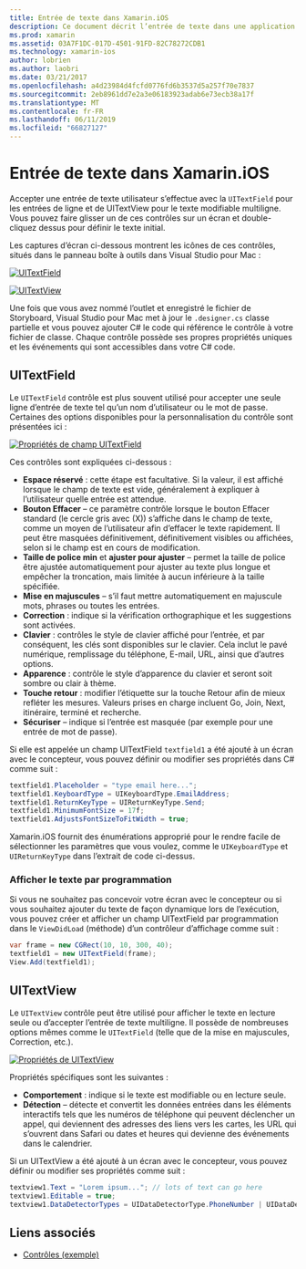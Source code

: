 ```yaml
---
title: Entrée de texte dans Xamarin.iOS
description: Ce document décrit l’entrée de texte dans une application Xamarin.iOS. Il aborde l’utilisation de champ UITextField et UITextVIew par programmation et dans le concepteur iOS.
ms.prod: xamarin
ms.assetid: 03A7F1DC-017D-4501-91FD-82C78272CDB1
ms.technology: xamarin-ios
author: lobrien
ms.author: laobri
ms.date: 03/21/2017
ms.openlocfilehash: a4d23984d4fcfd0776fd6b3537d5a257f70e7837
ms.sourcegitcommit: 2eb8961dd7e2a3e06183923adab6e73ecb38a17f
ms.translationtype: MT
ms.contentlocale: fr-FR
ms.lasthandoff: 06/11/2019
ms.locfileid: "66827127"
---
```

# <a name="text-input-in-xamarinios"></a>Entrée de texte dans Xamarin.iOS

Accepter une entrée de texte utilisateur s’effectue avec la `UITextField` pour les entrées de ligne et de UITextView pour le texte modifiable multiligne. Vous pouvez faire glisser un de ces contrôles sur un écran et double-cliquez dessus pour définir le texte initial.

Les captures d’écran ci-dessous montrent les icônes de ces contrôles, situés dans le panneau boîte à outils dans Visual Studio pour Mac :

 [![](text-input-images/image11a.png "UITextField")](text-input-images/image11a.png#lightbox)

 [![](text-input-images/image13a.png "UITextView")](text-input-images/image13a.png#lightbox)

Une fois que vous avez nommé l’outlet et enregistré le fichier de Storyboard, Visual Studio pour Mac met à jour le `.designer.cs` classe partielle et vous pouvez ajouter C# le code qui référence le contrôle à votre fichier de classe. Chaque contrôle possède ses propres propriétés uniques et les événements qui sont accessibles dans votre C# code.

 <a name="UITextField" />


## <a name="uitextfield"></a>UITextField

Le `UITextField` contrôle est plus souvent utilisé pour accepter une seule ligne d’entrée de texte tel qu’un nom d’utilisateur ou le mot de passe. Certaines des options disponibles pour la personnalisation du contrôle sont présentées ici :

 [![](text-input-images/image15a.png "Propriétés de champ UITextField")](text-input-images/image15a.png#lightbox)

Ces contrôles sont expliquées ci-dessous :

-  **Espace réservé** : cette étape est facultative. Si la valeur, il est affiché lorsque le champ de texte est vide, généralement à expliquer à l’utilisateur quelle entrée est attendue.
-  **Bouton Effacer** – ce paramètre contrôle lorsque le bouton Effacer standard (le cercle gris avec (X)) s’affiche dans le champ de texte, comme un moyen de l’utilisateur afin d’effacer le texte rapidement. Il peut être masquées définitivement, définitivement visibles ou affichées, selon si le champ est en cours de modification.
-  **Taille de police min** et **ajuster pour ajuster** – permet la taille de police être ajustée automatiquement pour ajuster au texte plus longue et empêcher la troncation, mais limitée à aucun inférieure à la taille spécifiée.
-  **Mise en majuscules** – s’il faut mettre automatiquement en majuscule mots, phrases ou toutes les entrées.
-  **Correction** : indique si la vérification orthographique et les suggestions sont activées.
-  **Clavier** : contrôles le style de clavier affiché pour l’entrée, et par conséquent, les clés sont disponibles sur le clavier. Cela inclut le pavé numérique, remplissage du téléphone, E-mail, URL, ainsi que d’autres options.
-  **Apparence** : contrôle le style d’apparence du clavier et seront soit sombre ou clair à thème.
-  **Touche retour** : modifier l’étiquette sur la touche Retour afin de mieux refléter les mesures. Valeurs prises en charge incluent Go, Join, Next, itinéraire, terminé et recherche.
-  **Sécuriser** – indique si l’entrée est masquée (par exemple pour une entrée de mot de passe).


Si elle est appelée un champ UITextField `textfield1` a été ajouté à un écran avec le concepteur, vous pouvez définir ou modifier ses propriétés dans C# comme suit :

```csharp
textfield1.Placeholder = "type email here...";
textfield1.KeyboardType = UIKeyboardType.EmailAddress;
textfield1.ReturnKeyType = UIReturnKeyType.Send;
textfield1.MinimumFontSize = 17f;
textfield1.AdjustsFontSizeToFitWidth = true;
```

Xamarin.iOS fournit des énumérations approprié pour le rendre facile de sélectionner les paramètres que vous voulez, comme le `UIKeyboardType` et `UIReturnKeyType` dans l’extrait de code ci-dessus.

### <a name="display-text-programmatically"></a>Afficher le texte par programmation

Si vous ne souhaitez pas concevoir votre écran avec le concepteur ou si vous souhaitez ajouter du texte de façon dynamique lors de l’exécution, vous pouvez créer et afficher un champ UITextField par programmation dans le `ViewDidLoad` (méthode) d’un contrôleur d’affichage comme suit :

```csharp
var frame = new CGRect(10, 10, 300, 40);
textfield1 = new UITextField(frame);
View.Add(textfield1);
```

 <a name="UITextView" />


## <a name="uitextview"></a>UITextView

Le `UITextView` contrôle peut être utilisé pour afficher le texte en lecture seule ou d’accepter l’entrée de texte multiligne. Il possède de nombreuses options mêmes comme le `UITextField` (telle que de la mise en majuscules, Correction, etc.).

 [![](text-input-images/image16a.png "Propriétés de UITextView")](text-input-images/image16a.png#lightbox)

Propriétés spécifiques sont les suivantes :

-  **Comportement** : indique si le texte est modifiable ou en lecture seule.
-  **Détection** – détecte et convertit les données entrées dans les éléments interactifs tels que les numéros de téléphone qui peuvent déclencher un appel, qui deviennent des adresses des liens vers les cartes, les URL qui s’ouvrent dans Safari ou dates et heures qui devienne des événements dans le calendrier.


Si un UITextView a été ajouté à un écran avec le concepteur, vous pouvez définir ou modifier ses propriétés comme suit :

```csharp
textview1.Text = "Lorem ipsum..."; // lots of text can go here
textview1.Editable = true;
textview1.DataDetectorTypes = UIDataDetectorType.PhoneNumber | UIDataDetectorType.Link;
```



## <a name="related-links"></a>Liens associés

- [Contrôles (exemple)](https://developer.xamarin.com/samples/monotouch/Controls/)
